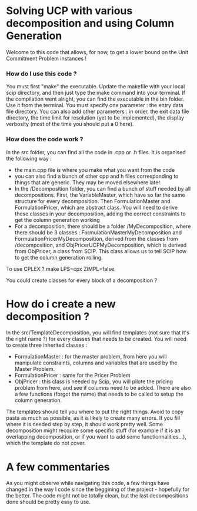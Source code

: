 # Solving UCP with various decomposition and using Column Generation

Welcome to this code that allows, for now, to get a lower bound on the Unit Commitment Problem instances !



### How do I use this code ?
You must first "make" the executable. Update the makefile with your local scip directory, and then just type  the make command into your terminal.
If the compilation went alright, you can find the executable in the bin folder. Use it from the terminal. 
You must specify one parameter : the entry data file directory.
You can also add other parameters : in order, the exit data file directory, the time limit for resolution (yet to be implemented), the display verbosity (most of the time you should put a 0 here).




### How does the code work ?

In the src folder, you can find all the code in .cpp or .h files. It is organised the following way :

- the main.cpp file is where you make what you want from the code
- you can also find a bunch of other cpp and h files corresponding to things that are generic. They may be moved elsewhere later.
- In the /Decomposition folder, you can find a bunch of stuff needed by all decompositions. First, the VariableMaster, which have so far the same structure for every decomposition. Then FormulationMaster and FormulationPricer, which are abstract class. You will need to derive these classes in your decomposition, adding the correct constraints to get the column generation working
- For a decomposition, there should be a folder /MyDecomposition, where there should be 3 classes : FormulationMasterMyDecomposition and FormulationPricerMyDecomposition, derived from the classes from /decomposition, and ObjPricerUCPMyDecomposition, which is derived from ObjPricer, a class from SCIP. This class allows us to tell SCIP how to get the column generation rolling.

To use CPLEX ?
make LPS=cpx ZIMPL=false


You could create classes for every block of a decomposition ?


# How do i create a new decomposition ?
In the src/TemplateDecomposition, you will find templates (not sure that it's the right name ?) for every classes that needs to be created.
You will need to create three inherited classes :
- FormulationMaster : for the master problem, from here you will manipulate constraints, columns and variables that are used by the Master Problem.
- FormulationPricer : same for the Pricer Problem
- ObjPricer : this class is needed by Scip, you will pilote the pricing problem from here, and see if columns need to be added. There are also a few functions (forgot the name) that needs to be called to setup the column generation.

The templates should tell you where to put the right things. Avoid to copy pasta as much as possible, as it is likely to create many errors. If you fill where it is needed step by step, it should work pretty well.
Some decomposition might recquire some specific stuff (for example if it is an overlapping decomposition, or if you want to add some functionnalities...), which the template do not cover.

# A few commentaries
As you might observe while navigating this code, a few things have changed in the way I code since the beggining of the project - hopefully for the better. The code might not be totally clean, but the last decompositions done should be pretty easy to use.











